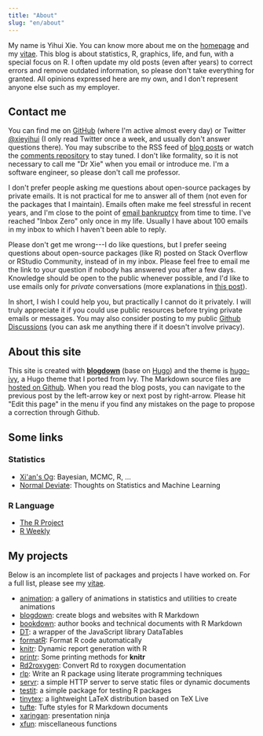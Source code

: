 ```yaml
---
title: "About"
slug: "en/about"
---
```


My name is Yihui Xie. You can know more about me on the [homepage](/) and my [vitae](../vitae/). This blog is about statistics, R, graphics, life, and fun, with a special focus on R. I often update my old posts (even after years) to correct errors and remove outdated information, so please don't take everything for granted. All opinions expressed here are my own, and I don't represent anyone else such as my employer.

## Contact me

You can find me on [GitHub](https://github.com/yihui) (where I'm active almost every day) or Twitter [@xieyihui](http://twitter.com/xieyihui) (I only read Twitter once a week, and usually don't answer questions there). You may subscribe to the RSS feed of [blog posts](../index.xml) or watch the [comments repository](https://github.com/yihui/yihui.org/discussions) to stay tuned. I don't like formality, so it is not necessary to call me "Dr Xie" when you email or introduce me. I'm a software engineer, so please don't call me professor.

I don't prefer people asking me questions about open-source packages by private emails. It is not practical for me to answer all of them (not even for the packages that I maintain). Emails often make me feel stressful in recent years, and I'm close to the point of [email bankruptcy](https://en.wikipedia.org/wiki/Email_bankruptcy) from time to time. I've reached "Inbox Zero" only once in my life. Usually I have about 100 emails in my inbox to which I haven't been able to reply.

Please don't get me wrong---I do like questions, but I prefer seeing questions about open-source packages (like R) posted on Stack Overflow or RStudio Community, instead of in my inbox. Please feel free to email me the link to your question if nobody has answered you after a few days. Knowledge should be open to the public whenever possible, and I'd like to use emails only for _private_ conversations (more explanations in [this post](/en/2017/08/so-gh-email/)).

In short, I wish I could help you, but practically I cannot do it privately. I will truly appreciate it if you could use public resources before trying private emails or messages. You may also consider posting to my public [Github Discussions](https://github.com/yihui/yihui.org/discussions) (you can ask me anything there if it doesn't involve privacy).

## About this site

This site is created with [**blogdown**](https://github.com/rstudio/blogdown) (base on [Hugo](https://gohugo.io)) and the theme is [hugo-ivy](https://github.com/yihui/hugo-ivy), a Hugo theme that I ported from Ivy. The Markdown source files are [hosted on Github](https://github.com/yihui/yihui.org). When you read the blog posts, you can navigate to the previous post by the left-arrow key or next post by right-arrow. Please hit "Edit this page" in the menu if you find any mistakes on the page to propose a correction through Github.

## Some links

### Statistics

- [Xi'an's Og](http://xianblog.wordpress.com/): Bayesian, MCMC, R, ...
- [Normal Deviate](http://normaldeviate.wordpress.com/): Thoughts on Statistics and Machine Learning

### R Language

- [The R Project](http://www.r-project.org/)
- [R Weekly](https://rweekly.org)

## My projects

Below is an incomplete list of packages and projects I have worked on. For a full list, please see my [vitae](../vitae).

- [animation](/animation/): a gallery of animations in statistics and utilities to create animations
- [blogdown](https://github.com/rstudio/blogdown): create blogs and websites with R Markdown
- [bookdown](https://bookdown.org): author books and technical documents with R Markdown
- [DT](https://github.com/rstudio/DT): a wrapper of the JavaScript library DataTables
- [formatR](/formatr/): Format R code automatically
- [knitr](/knitr/): Dynamic report generation with R
- [printr](/printr/): Some printing methods for **knitr**
- [Rd2roxygen](/Rd2roxygen/): Convert Rd to roxygen documentation
- [rlp](/rlp/): Write an R package using literate programming techniques
- [servr](https://github.com/yihui/servr): a simple HTTP server to serve static files or dynamic documents
- [testit](https://github.com/yihui/testit): a simple package for testing R packages
- [tinytex](/tinytex/): a lightweight LaTeX distribution based on TeX Live
- [tufte](https://github.com/rstudio/tufte): Tufte styles for R Markdown documents
- [xaringan](https://github.com/yihui/xaringan): presentation ninja
- [xfun](/xfun/): miscellaneous functions
